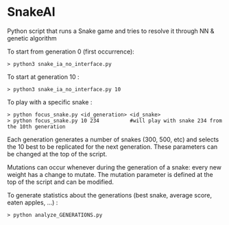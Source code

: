# SnakeAI
Python script that runs a Snake game and tries to resolve it through NN &amp; genetic algorithm

To start from generation 0 (first occurrence):

    > python3 snake_ia_no_interface.py

To start at generation 10 :

    > python3 snake_ia_no_interface.py 10
    
To play with a specific snake :

    > python focus_snake.py <id_generation> <id_snake>
    > python focus_snake.py 10 234          #will play with snake 234 from the 10th generation
    
Each generation generates a number of snakes (300, 500, etc) and selects the 10 best to be replicated for the next generation.
These parameters can be changed at the top of the script.

Mutations can occur whenever during the generation of a snake: every new weight has a change to mutate. The mutation parameter is defined at the top of the script and can be modified. 

To generate statistics about the generations (best snake, average score, eaten apples, ...) :

    > python analyze_GENERATIONS.py

